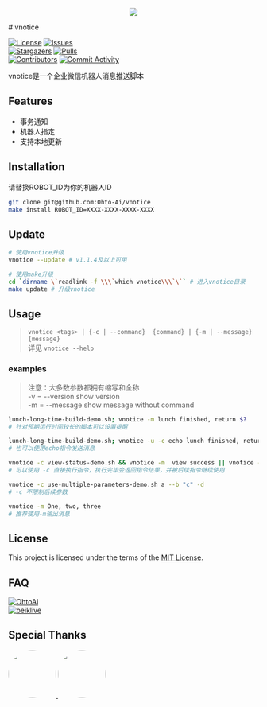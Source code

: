<p align="center">
  <img src="https://api.onedrive.com/v1.0/shares/s!AnnswJMWKhhhljhu14hyg6TlxcPc/root/content" height="auto" width="auto" />
</p>
# vnotice

[circleci]: https://app.circleci.com/pipelines/github/Ohto-Ai/vnotice
[issues]: https://github.com/Ohto-Ai/vnotice/issues
[stargazers]: https://github.com/Ohto-Ai/vnotice/stargazers
[pulls]: https://github.com/Ohto-Ai/vnotice/pulls
[commit-activity]: https://github.com/Ohto-Ai/vnotice/pulse
[contributors]: https://github.com/Ohto-Ai/vnotice/contributors
[use-this]: https://github.com/Ohto-Ai/vnotice/generate
[circleci:badge]: https://img.shields.io/circleci/project/github/Ohto-Ai/vnotice/master
[license:badge]: https://img.shields.io/github/license/Ohto-Ai/vnotice?style=for-the-badge&logo=github
[issues:badge]: https://img.shields.io/github/issues/Ohto-Ai/vnotice?style=for-the-badge&logo=github
[stargazers:badge]: https://img.shields.io/github/stars/Ohto-Ai/vnotice?style=for-the-badge&logo=github
[pulls:badge]: https://img.shields.io/github/issues-pr/Ohto-Ai/vnotice?logo=github&style=for-the-badge&color=0088ff
[contributors:badge]: https://img.shields.io/github/contributors/Ohto-Ai/vnotice?style=for-the-badge&logo=github
[commit-activity:badge]: https://img.shields.io/github/commit-activity/m/Ohto-Ai/vnotice?style=for-the-badge&logo=github
[repository]: https://github.com/Ohto-Ai/vnotice

[![License][license:badge]](/LICENSE)
[![Issues][issues:badge]][issues]  
[![Stargazers][stargazers:badge]][stargazers]
[![Pulls][pulls:badge]][pulls]  
[![Contributors][contributors:badge]][contributors]
[![Commit Activity][commit-activity:badge]][commit-activity]

vnotice是一个企业微信机器人消息推送脚本

## Features
- 事务通知
- 机器人指定
- 支持本地更新

## Installation
请替换ROBOT_ID为你的机器人ID
```bash
git clone git@github.com:Ohto-Ai/vnotice
make install ROBOT_ID=XXXX-XXXX-XXXX-XXXX
```

## Update
```bash
# 使用vnotice升级
vnotice --update # v1.1.4及以上可用

# 使用make升级
cd `dirname \`readlink -f \\\`which vnotice\\\`\`` # 进入vnotice目录
make update # 升级vnotice
```

## Usage
> `vnotice <tags> | {-c | --command}  {command} | {-m | --message} {message}`  
> 详见 `vnotice --help`

### examples
> 注意：大多数参数都拥有缩写和全称  
> -v = --version          show version  
> -m = --message          show message without command  

```bash
lunch-long-time-build-demo.sh; vnotice -m lunch finished, return $?
# 针对预期运行时间较长的脚本可以设置提醒

lunch-long-time-build-demo.sh; vnotice -u -c echo lunch finished, return $?
# 也可以使用echo指令发送消息

vnotice -c view-status-demo.sh && vnotice -m  view success || vnotice -m view failed
# 可以使用 -c 直接执行指令，执行完毕会返回指令结果，并被后续指令继续使用

vnotice -c use-multiple-parameters-demo.sh a --b "c" -d
# -c 不限制后续参数

vnotice -m One, two, three
# 推荐使用-m输出消息
```

## License

This project is licensed under the terms of the [MIT License](/LICENSE).

## FAQ

[![OhtoAi](https://img.shields.io/badge/mail-OhtoAi-blue.svg?&style=for-the-badge&color=743837)](mailto:zhu.thatboy@outlook.com?subject=Feedback&body=This%20is%20a%20test%20feedback.)  
[![beiklive](https://img.shields.io/badge/mail-beiklive-blue.svg?&style=for-the-badge&color=D2FBFF)](mailto:boy_dongjie@foxmail.com?subject=Feedback&body=This%20is%20a%20test%20feedback.)


## Special Thanks
<a href="https://github.com/Ohto-Ai">
    <img src="https://avatars.githubusercontent.com/Ohto-Ai" style="border-radius:50%" width="96px">
</a>
<a href="https://github.com/beiklive">
    <img src="https://avatars.githubusercontent.com/beiklive" style="border-radius:50%" width="96px">
</a>

